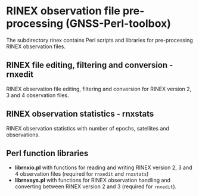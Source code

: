 # RINEX observation file pre-processing (GNSS-Perl-toolbox)

The subdirectory rinex contains Perl scripts and libraries for pre-processing RINEX observation files.

## RINEX file editing, filtering and conversion - rnxedit

RINEX observation file editing, filtering and conversion for RINEX version 2, 3 and 4 observation files.


## RINEX observation statistics - rnxstats

RINEX observation statistics with number of epochs, satellites and observations.

## Perl function libraries

- **librnxio.pl** with functions for reading and writing RINEX version 2, 3 and 4 observation files (required for `rnxedit` and `rnxstats`)
- **librnxsys.pl** with functions for RINEX observation handling and converting between RINEX version 2 and 3 (required for `rnxedit`).
